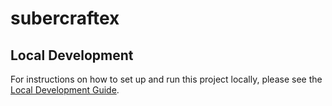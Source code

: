 # subercraftex

## Local Development

For instructions on how to set up and run this project locally, please see the [Local Development Guide](./LOCAL_DEVELOPMENT.md).
